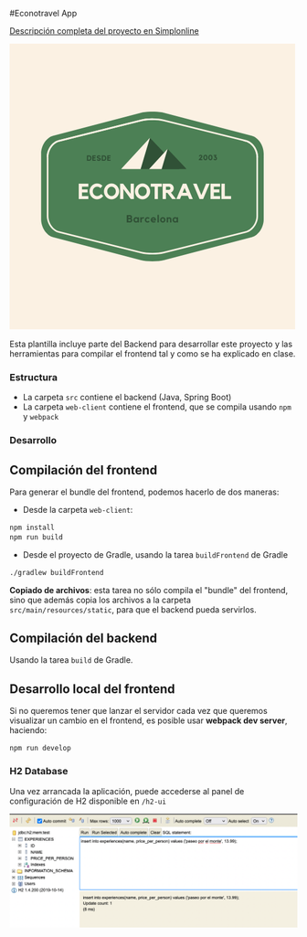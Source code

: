 #Econotravel App

[Descripción completa del proyecto en Simplonline](https://simplonline.co/briefs/c051e298-4819-4197-a53c-c5ea55a53bab)

![icono-econotravel](doc/images/logo.png)

Esta plantilla incluye parte del Backend para desarrollar este proyecto y las herramientas para compilar el frontend tal y como se ha explicado en clase.

### Estructura

- La carpeta `src` contiene el backend (Java, Spring Boot)
- La carpeta `web-client` contiene el frontend, que se compila usando `npm` y `webpack`


### Desarrollo

## Compilación del frontend

Para generar el bundle del frontend, podemos hacerlo de dos maneras: 

- Desde la carpeta `web-client`: 

```bash
npm install 
npm run build
```

- Desde el proyecto de Gradle, usando la tarea `buildFrontend` de Gradle

```bash
./gradlew buildFrontend
```

**Copiado de archivos**: esta tarea no sólo compila el "bundle" del frontend, sino que además
copia los archivos a la carpeta `src/main/resources/static`, para que el backend pueda servirlos.


## Compilación del backend

Usando la tarea `build` de Gradle.


## Desarrollo local del frontend

Si no queremos tener que lanzar el servidor cada vez que queremos visualizar un cambio en 
el frontend, es posible usar **webpack dev server**, haciendo: 

```
npm run develop
```

### H2 Database

Una vez arrancada la aplicación, puede accederse al panel de configuración
de H2 disponible en `/h2-ui`

![panel de h2](doc/images/h2-ui.png)



